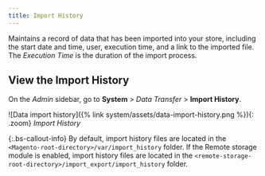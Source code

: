 ```yaml
---
title: Import History
---
```


Maintains a record of data that has been imported into your store, including the start date and time, user, execution time, and a link to the imported file.
The _Execution Time_ is the duration of the import process.

## View the Import History

On the _Admin_ sidebar, go to **System** > _Data Transfer_ > **Import History**.

![Data import history]({% link system/assets/data-import-history.png %}){: .zoom}
_Import History_

{:.bs-callout-info}
By default, import history files are located in the `<Magento-root-directory>/var/import_history` folder. If the Remote storage module is enabled, import history files are located in the `<remote-storage-root-directory>/import_export/import_history` folder.
